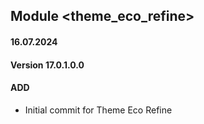 ## Module <theme_eco_refine>

#### 16.07.2024
#### Version 17.0.1.0.0
#### ADD
- Initial commit for Theme Eco Refine
